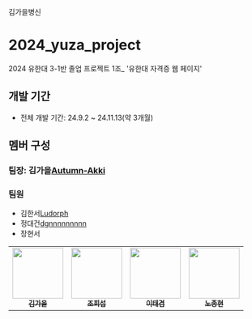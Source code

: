 김가을병신

# 2024_yuza_project
2024 유한대 3-1반 졸업 프로젝트 1조_ '유한대 자격증 웹 페이지'

## 개발 기간
- 전체 개발 기간: 24.9.2 ~ 24.11.13(약 3개월)

## 멤버 구성
### 팀장: 김가을[Autumn-Akki](https://github.com/Autumn-Akki)
### 팀원
- 김한서[Ludorph](https://github.com/Ludorph)
- 정대건[dgnnnnnnnnn](https://github.com/dgnnnnnnnnn)
- 장현서

<table>
  <tbody>
    <tr>
      <td align="center"><a href="https://github.com/Ludorph"><img src="https://avatars.githubusercontent.com/u/127703663?v=4" width="100px;" alt=""/><br /><sub><b> 김가을 </b></sub></a><br /></td>
      <td align="center"><a href="https://github.com/ycs-202007034"><img src="https://avatars.githubusercontent.com/u/80028907?v=4" width="100px;" alt=""/><br /><sub><b> 조희섭 </b></sub></a><br /></td>
      <td align="center"><a href="https://github.com/taegyumlee"><img src=https://avatars.githubusercontent.com/u/127921071?v=4" width="100px;" alt=""/><br /><sub><b> 이태겸 </b></sub></a><br /></td>
      <td align="center"><a href="https://github.com/jxghn"><img src="https://avatars.githubusercontent.com/u/100080284?v=4" width="100px;" alt=""/><br /><sub><b> 노종현 </b></sub></a><br /></td>
    </tr>
  </tbody>
</table>

